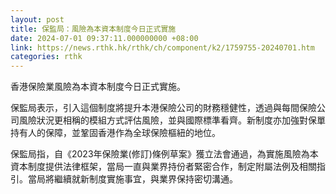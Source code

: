```yaml
---
layout: post
title: 保監局：風險為本資本制度今日正式實施
date: 2024-07-01 09:37:11.000000000 +08:00
link: https://news.rthk.hk/rthk/ch/component/k2/1759755-20240701.htm
categories: rthk
---
```


香港保險業風險為本資本制度今日正式實施。

保監局表示，引入這個制度將提升本港保險公司的財務穩健性，透過與每間保險公司風險狀況更相稱的模組方式評估風險，並與國際標準看齊。新制度亦加強對保單持有人的保障，並鞏固香港作為全球保險樞紐的地位。

保監局指，自《2023年保險業(修訂)條例草案》獲立法會通過，為實施風險為本資本制度提供法律框架，當局一直與業界持份者緊密合作，制定附屬法例及相關指引。當局將繼續就新制度實施事宜，與業界保持密切溝通。
